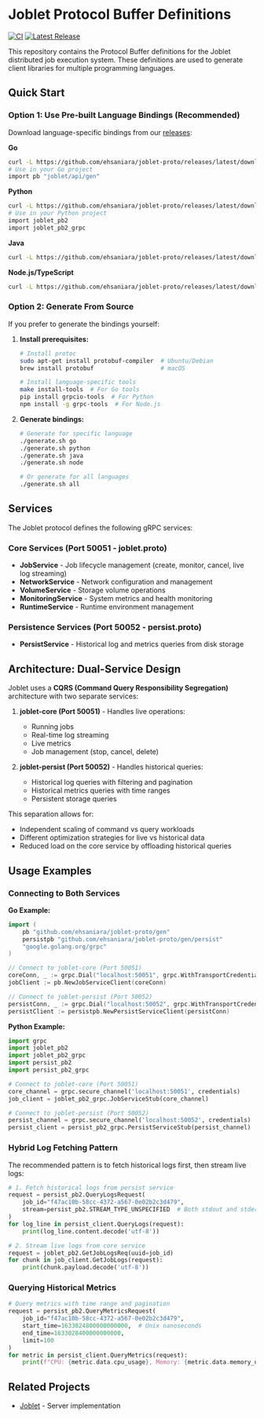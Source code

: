 # Joblet Protocol Buffer Definitions

[![CI](https://github.com/ehsaniara/joblet-proto/actions/workflows/ci-release.yml/badge.svg)](https://github.com/ehsaniara/joblet-proto/actions/workflows/ci-release.yml)
[![Latest Release](https://img.shields.io/github/v/release/ehsaniara/joblet-proto)](https://github.com/ehsaniara/joblet-proto/releases/latest)

This repository contains the Protocol Buffer definitions for the Joblet distributed job execution system. These definitions are used to generate client libraries for multiple programming languages.

## Quick Start

### Option 1: Use Pre-built Language Bindings (Recommended)

Download language-specific bindings from our [releases](https://github.com/ehsaniara/joblet-proto/releases/latest):

**Go**
```bash
curl -L https://github.com/ehsaniara/joblet-proto/releases/latest/download/joblet-proto-go.tar.gz | tar xz
# Use in your Go project
import pb "joblet/api/gen"
```

**Python**
```bash
curl -L https://github.com/ehsaniara/joblet-proto/releases/latest/download/joblet-proto-python.tar.gz | tar xz
# Use in your Python project
import joblet_pb2
import joblet_pb2_grpc
```

**Java**
```bash
curl -L https://github.com/ehsaniara/joblet-proto/releases/latest/download/joblet-proto-java.tar.gz | tar xz
```

**Node.js/TypeScript**
```bash
curl -L https://github.com/ehsaniara/joblet-proto/releases/latest/download/joblet-proto-node.tar.gz | tar xz
```

### Option 2: Generate From Source

If you prefer to generate the bindings yourself:

1. **Install prerequisites:**
   ```bash
   # Install protoc
   sudo apt-get install protobuf-compiler  # Ubuntu/Debian
   brew install protobuf                   # macOS

   # Install language-specific tools
   make install-tools  # For Go tools
   pip install grpcio-tools  # For Python
   npm install -g grpc-tools  # For Node.js
   ```

2. **Generate bindings:**
   ```bash
   # Generate for specific language
   ./generate.sh go
   ./generate.sh python
   ./generate.sh java
   ./generate.sh node

   # Or generate for all languages
   ./generate.sh all
   ```

## Services

The Joblet protocol defines the following gRPC services:

### Core Services (Port 50051 - joblet.proto)

- **JobService** - Job lifecycle management (create, monitor, cancel, live log streaming)
- **NetworkService** - Network configuration and management
- **VolumeService** - Storage volume operations
- **MonitoringService** - System metrics and health monitoring
- **RuntimeService** - Runtime environment management

### Persistence Services (Port 50052 - persist.proto)

- **PersistService** - Historical log and metrics queries from disk storage

## Architecture: Dual-Service Design

Joblet uses a **CQRS (Command Query Responsibility Segregation)** architecture with two separate services:

1. **joblet-core (Port 50051)** - Handles live operations:
   - Running jobs
   - Real-time log streaming
   - Live metrics
   - Job management (stop, cancel, delete)

2. **joblet-persist (Port 50052)** - Handles historical queries:
   - Historical log queries with filtering and pagination
   - Historical metrics queries with time ranges
   - Persistent storage queries

This separation allows for:
- Independent scaling of command vs query workloads
- Different optimization strategies for live vs historical data
- Reduced load on the core service by offloading historical queries

## Usage Examples

### Connecting to Both Services

**Go Example:**
```go
import (
    pb "github.com/ehsaniara/joblet-proto/gen"
    persistpb "github.com/ehsaniara/joblet-proto/gen/persist"
    "google.golang.org/grpc"
)

// Connect to joblet-core (Port 50051)
coreConn, _ := grpc.Dial("localhost:50051", grpc.WithTransportCredentials(creds))
jobClient := pb.NewJobServiceClient(coreConn)

// Connect to joblet-persist (Port 50052)
persistConn, _ := grpc.Dial("localhost:50052", grpc.WithTransportCredentials(creds))
persistClient := persistpb.NewPersistServiceClient(persistConn)
```

**Python Example:**
```python
import grpc
import joblet_pb2
import joblet_pb2_grpc
import persist_pb2
import persist_pb2_grpc

# Connect to joblet-core (Port 50051)
core_channel = grpc.secure_channel('localhost:50051', credentials)
job_client = joblet_pb2_grpc.JobServiceStub(core_channel)

# Connect to joblet-persist (Port 50052)
persist_channel = grpc.secure_channel('localhost:50052', credentials)
persist_client = persist_pb2_grpc.PersistServiceStub(persist_channel)
```

### Hybrid Log Fetching Pattern

The recommended pattern is to fetch historical logs first, then stream live logs:

```python
# 1. Fetch historical logs from persist service
request = persist_pb2.QueryLogsRequest(
    job_id="f47ac10b-58cc-4372-a567-0e02b2c3d479",
    stream=persist_pb2.STREAM_TYPE_UNSPECIFIED  # Both stdout and stderr
)
for log_line in persist_client.QueryLogs(request):
    print(log_line.content.decode('utf-8'))

# 2. Stream live logs from core service
request = joblet_pb2.GetJobLogsReq(uuid=job_id)
for chunk in job_client.GetJobLogs(request):
    print(chunk.payload.decode('utf-8'))
```

### Querying Historical Metrics

```python
# Query metrics with time range and pagination
request = persist_pb2.QueryMetricsRequest(
    job_id="f47ac10b-58cc-4372-a567-0e02b2c3d479",
    start_time=1633024800000000000,  # Unix nanoseconds
    end_time=1633028400000000000,
    limit=100
)
for metric in persist_client.QueryMetrics(request):
    print(f"CPU: {metric.data.cpu_usage}, Memory: {metric.data.memory_usage}")
```

## Related Projects

- [Joblet](https://github.com/ehsaniara/joblet) - Server implementation
